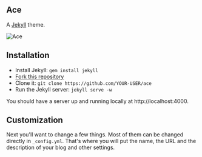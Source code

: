 ## Ace

A [Jekyll][jekyll] theme.

![Ace](http://i.imgur.com/zXhwaou.png)

## Installation

- Install Jekyll: `gem install jekyll`
- [Fork this repository][fork]
- Clone it: `git clone https://github.com/YOUR-USER/ace`
- Run the Jekyll server: `jekyll serve -w`

You should have a server up and running locally at http://localhost:4000.

## Customization

Next you'll want to change a few things. Most of them can be changed directly in `_config.yml`.
That's where you will put the name, the URL and the description of your blog and other settings.

[jekyll]: http://jekyllrb.com/
[fork]: https://github.com/aliou/ace/fork
